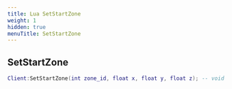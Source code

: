 ```yaml
---
title: Lua SetStartZone
weight: 1
hidden: true
menuTitle: SetStartZone
---
```

## SetStartZone
```lua
Client:SetStartZone(int zone_id, float x, float y, float z); -- void
```